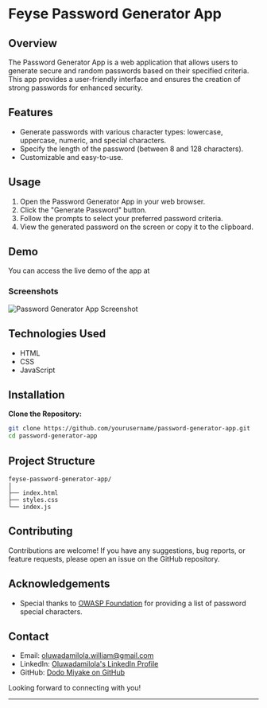 # Feyse Password Generator App

## Overview

The Password Generator App is a web application that allows users to generate secure and random passwords based on their specified criteria. This app provides a user-friendly interface and ensures the creation of strong passwords for enhanced security.

## Features

- Generate passwords with various character types: lowercase, uppercase, numeric, and special characters.
- Specify the length of the password (between 8 and 128 characters).
- Customizable and easy-to-use.

## Usage

1. Open the Password Generator App in your web browser.
2. Click the "Generate Password" button.
3. Follow the prompts to select your preferred password criteria.
4. View the generated password on the screen or copy it to the clipboard.

## Demo

You can access the live demo of the app at

### Screenshots

![Password Generator App Screenshot](./screenshots/password-generator-app.png)

## Technologies Used

- HTML
- CSS
- JavaScript


## Installation

**Clone the Repository:**
   ```bash
   git clone https://github.com/yourusername/password-generator-app.git
   cd password-generator-app
   ```

## Project Structure
```
feyse-password-generator-app/
│
├── index.html
├── styles.css
└── index.js
```

## Contributing

Contributions are welcome! If you have any suggestions, bug reports, or feature requests, please open an issue on the GitHub repository.

## Acknowledgements

- Special thanks to [OWASP Foundation](https://www.owasp.org) for providing a list of password special characters.

## Contact

- Email: [oluwadamilola.william@gmail.com](mailto:oluwadamilola.william@gmail.com)
- LinkedIn: [Oluwadamilola's LinkedIn Profile](https://www.linkedin.com/in/oluwadamilolaxajayi)
- GitHub: [Dodo Miyake on GitHub](https://github.com/dodomiyake)

Looking forward to connecting with you!

---
